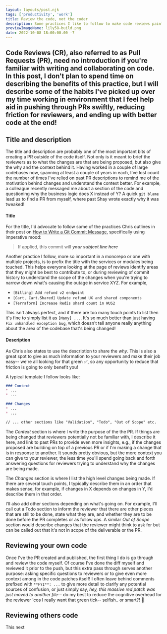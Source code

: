```yaml
---
layout: layouts/post.njk
tags: ['productivity', 'work']
title: Review the code, not the coder
description: Some practices I like to follow to make code reviews painless and judgement free
previewImageName: lily58-build.png
date: 2022-10-08 18:00:00.00 -7
---
```

Code Reviews (CR), also referred to as Pull Requests (PR), need no introduction if you're familiar with writing and collaborating on code. In this post, I don't plan to spend time on describing the benefits of this practice, but I will describe some of the habits I've picked up over my time working in environment that I feel help aid in pushing through PRs swiftly, reducing friction for reviewers, and ending up with better code at the end! 
---

## Title and description
The title and description are probably one of the most important bits of creating a PR outside of the code itself. Not only is it meant to brief the reviewers as to what the changes are that are being proposed, but also give the why and the context behind it. Having worked in a couple of large codebases now, spanning at least a couple of years in each, I've lost count the number of times I've relied on past PR descriptions to remind me of the motivation behind changes and understand the context better. For example, a colleague recently messaged me about a section of the code and questioning why the business logic does X instead of Y? A quick `git blame` lead us to find a PR from myself, where past Shay wrote exactly why it was tweaked! 

#### Title
For the title, I'd advocate to follow some of the practices Chris outlines in their post on [How to Write a Git Commit Message](https://cbea.ms/git-commit/), specifically using imperative mood: 
> If applied, this commit will ***your subject line here***

Another practice I follow, more so important in a monorepo or one with multiple projects, is to prefix the title with the services or modules being touched. This helps everyone looking at the page of reviews identify areas that they might be best to contribute to, or during reviewing of commit history to understand the scope of the changes when you're trying to narrow down what's causing the outage in service XYZ. For example, 
* `[Billing] Add refund v2 endpoint`
* `[Cart, Cart.Shared] Update refund UX and shared components`
* `[Terraform] Increase Redis shard count in WUS2`

This isn't always perfect, and if there are too many touch points to list then it's fine to simply list it as `[Many] ...`. It's so much better than just having `Fix unhandled exception bug`, which doesn't tell anyone really anything about the area of the codebase that's being changed! 

#### Description
As Chris also states to use the description to share the *why*. This is also a great spot to give as much information to your reviewers and make their job easy-- we're all looking for that green ✅, so any opportunity to reduce that friction is going to only benefit you! 

A typical template I follow looks like: 

```md
### Context
* ...
* ...

### Changes
* ...
* ...

// ... other sections like "Validation", "Todo", "Out of Scope" etc.
```

The *Context* section is where I write the purpose of the the PR. If things are being changed that reviewers potentially not be familiar with, I describe it here, and link to past PRs to provide even more insights, e.g., if the changes proposed are building on top of a previous PR or if I'm making a change that is in response to another. It sounds pretty obvious, but the more context you can give to your reviewer, the less time you'll spend going back and forth answering questions for reviewers trying to understand why the changes are being made. 

The *Changes* section is where I list the high level changes being made. If there are several touch points, I typically describe them in an order that makes sense, for example, if changes in X depends on changes in Y, I'd describe them in that order. 

I'll also add other sections depending on what's going on. For example, I'll call out a Todo section to inform the reviewer that there are other pieces that are still to be done, state what they are, and whether they are to be done before the PR completes or as follow ups. A similar *Out of Scope* section would describe changes that the reviewer might think to ask for but can be called out that it's not in scope of the deliverable or the PR. 

## Reviewing your own code
Once I've the PR created and published, the first thing I do is go through and review the code myself. Of course I've done the diff myself and reviewed it prior to the push, but this extra pass through serves another purpose: asking specific questions to reviewers or to give even more context among in the code patches itself! I often leave behind comments prefixed with `**FYI**: ...` to give more detail to clarify any potential sources of confusion, or just simply say, *hey, this massive red patch was just moved to another file*-- do my best to reduce the cognitive overhead for the reviewer 'cos I really want that green tick-- selfish.. or smart?! 🤔


## Reviewing others code
This next 
